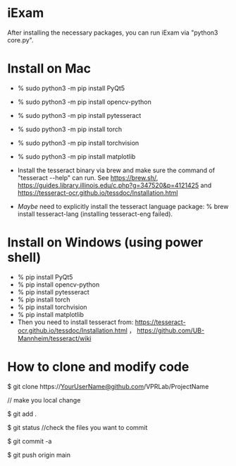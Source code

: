 # iExam

After installing the necessary packages, you can run iExam via "python3 core.py".

# Install on Mac
- % sudo python3 -m pip install PyQt5
- % sudo python3 -m pip install opencv-python
- % sudo python3 -m pip install pytesseract
- % sudo python3 -m pip install torch
- % sudo python3 -m pip install torchvision
- % sudo python3 -m pip install matplotlib

- Install the tesseract binary via brew and make sure the command of "tesseract --help" can run.
  See https://brew.sh/, https://guides.library.illinois.edu/c.php?g=347520&p=4121425 and https://tesseract-ocr.github.io/tessdoc/Installation.html
- *Maybe* need to explicitly install the tesseract language package: % brew install tesseract-lang (installing tesseract-eng failed).

# Install on Windows (using power shell)
- % pip install PyQt5
- % pip install opencv-python
- % pip install pytesseract
- % pip install torch
- % pip install torchvision
- % pip install matplotlib
- Then you need to install tesseract from: https://tesseract-ocr.github.io/tessdoc/Installation.html ， https://github.com/UB-Mannheim/tesseract/wiki 


# How to clone and modify code

$ git clone https://YourUserName@github.com/VPRLab/ProjectName

// make you local change

$ git add .

$ git status //check the files you want to commit

$ git commit -a

$ git push origin main
